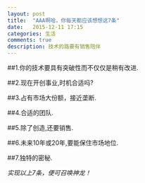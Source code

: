 ```yaml
---
layout: post
title:  "AAA啊哈，你每天都应该想想这7条"
date:   2015-12-11 17:15
categories: 生活
comments: true
description: 技术的路要有销售陪伴
---
```


##1.你的技术要具有突破性而不仅仅是稍有改进.



##2.现在开创事业,时机合适吗?



##3.占有市场大份额，接近垄断.



##4.合适的团队.



##5.除了创造,还要销售.



##6.未来10年或20年,要能保住市场地位.



##7.独特的密秘. 





*实现以上7条，便可召唤神龙！*





















